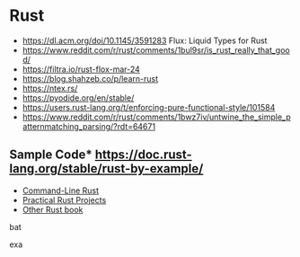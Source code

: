 # Rust
* https://dl.acm.org/doi/10.1145/3591283 Flux: Liquid Types for Rust
* https://www.reddit.com/r/rust/comments/1bul9sr/is_rust_really_that_good/ 
* https://filtra.io/rust-flox-mar-24 
* https://blog.shahzeb.co/p/learn-rust
* https://ntex.rs/ 
* https://pyodide.org/en/stable/ 
* https://users.rust-lang.org/t/enforcing-pure-functional-style/101584
* https://www.reddit.com/r/rust/comments/1bwz7iv/untwine_the_simple_patternmatching_parsing/?rdt=64671


## Sample Code* https://doc.rust-lang.org/stable/rust-by-example/ 
* [Command-Line Rust](https://drive.google.com/file/d/11otsnVI7E6nZXWV9MMig-4MPxspwtBIR/view?usp=sharing)
* [Practical Rust Projects](https://drive.google.com/file/d/1cBAykJ_XCmMRe_37vo5Nd1VR3cy0Vm1r/view?usp=sharing)
* [Other Rust book](https://drive.google.com/file/d/1tqr0l-434cYYPe24IqewkRBbwsiSl1I7/view?usp=sharing)

bat

exa


